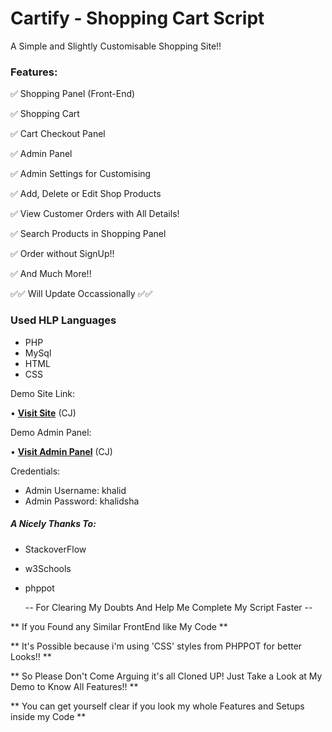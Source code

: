 # Cartify - Shopping Cart Script
A Simple and Slightly Customisable Shopping Site!!

### Features:
 ✅️ Shopping Panel (Front-End)
 
 ✅️ Shopping Cart
 
 ✅️ Cart Checkout Panel 
 
 ✅️ Admin Panel 
 
 ✅️ Admin Settings for Customising
 
 ✅️ Add, Delete or Edit Shop Products
 
 ✅️ View Customer Orders with All Details!
 
 ✅️ Search Products in Shopping Panel
 
 ✅️ Order without SignUp!!
 
 ✅️ And Much More!! 
 
 ✅️✅️ Will Update Occassionally ✅️✅️
 
 
### Used HLP Languages
 * PHP
 * MySql
 * HTML
 * CSS

Demo Site Link:

• **[Visit Site](http://textstore.atwebpages.com/)** (CJ)

Demo Admin Panel:

• **[Visit Admin Panel](http://textstore.atwebpages.com/adminex)** (CJ)

Credentials:
* Admin Username: khalid
* Admin Password: khalidsha



##### A Nicely Thanks To:
* StackoverFlow
* w3Schools
* phppot

  -- For Clearing My Doubts And Help Me Complete My Script Faster --
  
  
  
  
  
** If you Found any Similar FrontEnd like My Code **

** It's Possible because i'm using 'CSS' styles from PHPPOT for better Looks!! **

** So Please Don't Come Arguing it's all Cloned UP! Just Take a Look at My Demo to Know All Features!! **

** You can get yourself clear if you look my whole Features and Setups inside my Code **
